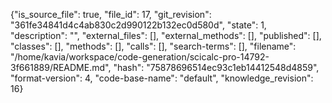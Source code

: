 {"is_source_file": true, "file_id": 17, "git_revision": "361fe34841d4c4ab830c2d990122b132ec0d580d", "state": 1, "description": "", "external_files": [], "external_methods": [], "published": [], "classes": [], "methods": [], "calls": [], "search-terms": [], "filename": "/home/kavia/workspace/code-generation/scicalc-pro-14792-3f661889/README.md", "hash": "75878696514ec93c1eb14412548d4859", "format-version": 4, "code-base-name": "default", "knowledge_revision": 16}